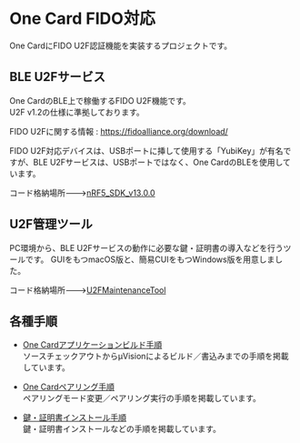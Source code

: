 # One Card FIDO対応

One CardにFIDO U2F認証機能を実装するプロジェクトです。

## BLE U2Fサービス

One CardのBLE上で稼働するFIDO U2F機能です。<br>
U2F v1.2の仕様に準拠しております。

FIDO U2Fに関する情報 : https://fidoalliance.org/download/

FIDO U2F対応デバイスは、USBポートに挿して使用する「YubiKey」が有名ですが、BLE U2Fサービスは、USBポートではなく、One CardのBLEを使用しています。

コード格納場所--->[nRF5_SDK_v13.0.0](nRF5_SDK_v13.0.0)

## U2F管理ツール

PC環境から、BLE U2Fサービスの動作に必要な鍵・証明書の導入などを行うツールです。
GUIをもつmacOS版と、簡易CUIをもつWindows版を用意しました。

コード格納場所--->[U2FMaintenanceTool](U2FMaintenanceTool)

## 各種手順

* [One Cardアプリケーションビルド手順](nRF5_SDK_v13.0.0/BUILD.md) <br>
ソースチェックアウトからμVisionによるビルド／書込みまでの手順を掲載しています。

* [One Cardペアリング手順](nRF5_SDK_v13.0.0/PAIRING.md) <br>
ペアリングモード変更／ペアリング実行の手順を掲載しています。

* [鍵・証明書インストール手順](nRF5_SDK_v13.0.0/INSTALL.md) <br>
鍵・証明書インストールなどの手順を掲載しています。
